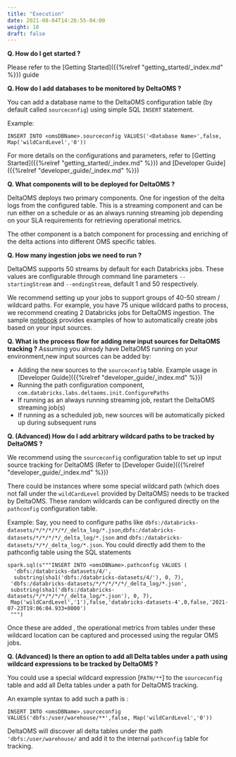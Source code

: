 ```yaml
---
title: "Execution"
date: 2021-08-04T14:26:55-04:00
weight: 10
draft: false
---
```


**Q. How do I get started ?**

Please refer to the [Getting Started]({{%relref "getting_started/_index.md" %}}) guide

**Q. How do I add databases to be monitored by DeltaOMS ?**

You can add a database name to the DeltaOMS configuration table (by default called `sourceconfig`) 
using simple SQL `INSERT` statement.

Example:

`INSERT INTO <omsDBName>.sourceconfig VALUES('<Database Name>',false, Map('wildCardLevel','0'))`

For more details on the configurations and parameters, refer to [Getting Started]({{%relref "getting_started/_index.md" %}})
and [Developer Guide]({{%relref "developer_guide/_index.md" %}})

**Q. What components will to be deployed for DeltaOMS ?**

DeltaOMS deploys two primary components. One for ingestion of the delta logs from the configured 
table. This is a streaming component and can be run either on a schedule or as an always running 
streaming job depending on your SLA requirements for retrieving operational metrics.

The other component is a batch component for processing and enriching of the delta actions 
into different OMS specific tables.

**Q. How many ingestion jobs we need to run ?**

DeltaOMS supports 50 streams by default for each Databricks jobs. These values are configurable 
through command line parameters `--startingStream` and `--endingStream`, default 1 and 50 respectively.

We recommend setting up your jobs to support groups of 40-50 stream / wildcard paths. For example,
you have 75 unique wildcard paths to process, we recommend creating 2 Databricks jobs for DeltaOMS ingestion. 
The sample [notebook](/assets/OMS_Setup_STEP2.py) provides examples of how to automatically 
create jobs based on your input sources. 

**Q.  What is the process flow for adding new input sources for DeltaOMS tracking ?**
Assuming you already have DeltaOMS running on your environment,new input sources can be added by:

- Adding the new sources to the `sourceconfig` table. Example usage in [Developer Guide]({{%relref "developer_guide/_index.md" %}})
- Running the path configuration component, `com.databricks.labs.deltaoms.init.ConfigurePaths`
- If running as an always running streaming job, restart the DeltaOMS streaming job(s)
- If running as a scheduled job, new sources will be automatically picked up during subsequent runs

**Q. (Advanced) How do I add arbitrary wildcard paths to be tracked by DeltaOMS ?**

We recommend using the `sourceconfig` configuration table to set up input source tracking for DeltaOMS 
(Refer to [Developer Guide]({{%relref "developer_guide/_index.md" %}})

There could be instances where some special wildcard path (which does not fall under the `wildCardLevel` 
provided by DeltaOMS) needs to be tracked by DeltaOMS. These random wildcards can be configured directly 
on the `pathconfig` configuration table.

Example: Say, you need to configure paths like 
`dbfs:/databricks-datasets/*/*/*/*/*/_delta_log/*.json`,`dbfs:/databricks-datasets/*/*/*/*/_delta_log/*.json` 
and `dbfs:/databricks-datasets/*/*/_delta_log/*.json`. You could directly add them to the pathconfig table 
using the SQL statements

```
spark.sql(s"""INSERT INTO <omsDBName>.pathconfig VALUES (
  'dbfs:/databricks-datasets/4/',
  substring(sha1('dbfs:/databricks-datasets/4/'), 0, 7), 
 'dbfs:/databricks-datasets/*/*/*/*/*/_delta_log/*.json', 
 substring(sha1('dbfs:/databricks-datasets/*/*/*/*/*/_delta_log/*.json'), 0, 7), 
 Map('wildCardLevel','1'),false,'databricks-datasets-4',0,false,'2021-07-23T19:06:04.933+0000')
 """)
```
Once these are added , the operational metrics from tables under these wildcard location 
can be captured and processed using the regular OMS jobs.

**Q. (Advanced) Is there an option to add all Delta tables under a path using wildcard expressions to be tracked by DeltaOMS ?**

You could use a special wildcard expression [`PATH/**`] to the `sourceconfig` table and add all Delta tables under a path for DeltaOMS tracking.

An example syntax to add such a path is :

`INSERT INTO <omsDBName>.sourceconfig VALUES('dbfs:/user/warehouse/**',false, Map('wildCardLevel','0'))`

DeltaOMS will discover all delta tables under the path `'dbfs:/user/warehouse/` and add it to the internal `pathconfig` table for tracking.
